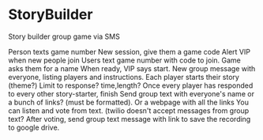 # StoryBuilder
Story builder group game via SMS

Person texts game number
New session, give them a game code
Alert VIP when new people join
Users text game number with code to join. Game asks them for a name
When ready, VIP says start.
New group message with everyone, listing players and instructions.
Each player starts their story (theme?)
Limit to response? time,length?
Once every player has responded to every other story-starter, finish
Send group text with everyone's name or a bunch of links? (must be formatted). Or a webpage with all the links
You can listen and vote from text. (twilio doesn't accept messages from group text?
After voting, send group text message with link to save the recording to google drive.
